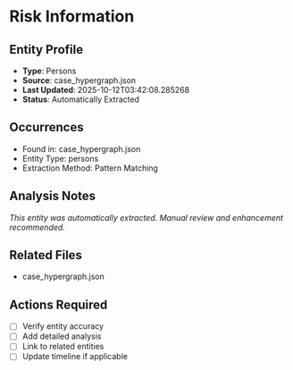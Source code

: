 # Risk Information

## Entity Profile
- **Type**: Persons
- **Source**: case_hypergraph.json
- **Last Updated**: 2025-10-12T03:42:08.285268
- **Status**: Automatically Extracted

## Occurrences
- Found in: case_hypergraph.json
- Entity Type: persons
- Extraction Method: Pattern Matching

## Analysis Notes
*This entity was automatically extracted. Manual review and enhancement recommended.*

## Related Files
- case_hypergraph.json

## Actions Required
- [ ] Verify entity accuracy
- [ ] Add detailed analysis
- [ ] Link to related entities
- [ ] Update timeline if applicable
